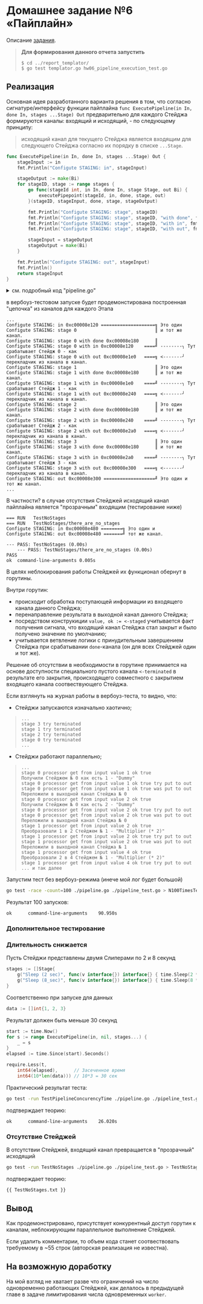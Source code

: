 # Домашнее задание №6 «Пайплайн»

Описание [задания](./README.md).

> **Для формирования данного отчета запустить**
>
> ```shell
> $ cd ../report_templator/
> $ go test templator.go hw06_pipeline_execution_test.go
> ```

## Реализация

Основная идея разработанного варианта решения в том, что согласно сигнатуре/интерфейсу функции пайплайна `func ExecutePipeline(in In, done In, stages ...Stage) Out` предварительно для каждого Стейджа формируются каналы: входящий и исходящий, - по следующему принципу:

>исходящий канал для текущего Стейджа является входящим для следующего Стейджа согласно их порядку в списке `...Stage`.

```go
func ExecutePipeline(in In, done In, stages ...Stage) Out {
    stageInput := in
    fmt.Println("Configute STAGING: in", stageInput)

    stageOutput := make(Bi)
    for stageID, stage := range stages {
        go func(stageId int, in In, done In, stage Stage, out Bi) {
            executePipepoint(stageId, in, done, stage, out)
        }(stageID, stageInput, done, stage, stageOutput)

        fmt.Println("Configute STAGING: stage", stageID)
        fmt.Println("Configute STAGING: stage", stageID, "with done", fmt.Sprintf("%p", done))
        fmt.Println("Configute STAGING: stage", stageID, "with in", fmt.Sprintf("%p", stageInput))
        fmt.Println("Configute STAGING: stage", stageID, "with out", fmt.Sprintf("%p", stageOutput))

        stageInput = stageOutput
        stageOutput = make(Bi)
    }

    fmt.Println("Configute STAGING: out", stageInput)
    fmt.Println()
    return stageInput
}
```

<details>
<summary>см. подробный код "pipeline.go"</summary>

```go
package hw06pipelineexecution

import (
    "fmt"
)

type (
    In  = <-chan interface{}
    Out = In
    Bi  = chan interface{}
)

type Stage func(in In) (out Out)

func ExecutePipeline(in In, done In, stages ...Stage) Out {
    stageInput := in
    fmt.Println("Configute STAGING: in", stageInput)

    for stageID, stage := range stages {
        stagedInput := stage(stageInput)
        stageOutput := executePipepoint(stageID, stagedInput, done)

        fmt.Println("Configute STAGING: stage", stageID)
        fmt.Println("Configute STAGING: stage", stageID, "with done", fmt.Sprintf("%p", done))
        fmt.Println("Configute STAGING: stage", stageID, "with in", fmt.Sprintf("%p", stageInput))
        fmt.Println("Configute STAGING: stage", stageID, "with out", fmt.Sprintf("%p", stageOutput))

        stageInput = stageOutput
    }

    fmt.Println("Configute STAGING: out", stageInput)
    fmt.Println()
    return stageInput
}

func executePipepoint(stageID int, in In, done In) Bi {
    out := make(Bi)
    go func() {
        defer func() {
            fmt.Println("stage", stageID, "processor", "end")
            fmt.Println("stage", stageID, "processor", "try to close(out)")
            close(out)
            fmt.Println("stage", stageID, "processor", "close(out)")
        }()
        for {
            select {
            case value, ok := <-in:
                fmt.Println("stage", stageID, "processor", "get from input", "value", value, "ok", ok)
                if !ok {
                    fmt.Println("stage", stageID, "processor", "!ok - return")
                    return
                }
                fmt.Println("stage", stageID, "processor", "get from input", "value", value, "ok", ok, "try put to out")
                out <- value
                fmt.Println("stage", stageID, "processor", "get from input", "value", value, "ok", ok, "was put to out")
            case <-done:
                fmt.Println("stage", stageID, "processor", "done - return")
                return
            }
        }
    }()
    return out
}

```

</details>

в вербоуз-тестовом запуске будет продемонстирована построенная "цепочка" из каналов для каждого Этапа

```text
...
Configute STAGING: in 0xc00008e120 ====================╗ Это один
Configute STAGING: stage 0                             ║ и тот же канал.
Configute STAGING: stage 0 with done 0xc00008e180      ║
Configute STAGING: stage 0 with in 0xc00008e120    ====╝ --------╮ Тут срабатывает Стейдж 0 - как
Configute STAGING: stage 0 with out 0xc00008e1e0   ====╗ <-------╯ перекладчик из канала в канал.
Configute STAGING: stage 1                             ║ Это один  
Configute STAGING: stage 1 with done 0xc00008e180      ║ и тот же канал.
Configute STAGING: stage 1 with in 0xc00008e1e0    ====╝ --------╮ Тут срабатывает Стейдж 1 - как
Configute STAGING: stage 1 with out 0xc00008e240   ====╗ <-------╯ перекладчик из канала в канал.
Configute STAGING: stage 2                             ║ Это один 
Configute STAGING: stage 2 with done 0xc00008e180      ║ и тот же канал.
Configute STAGING: stage 2 with in 0xc00008e240    ====╝ --------╮ Тут срабатывает Стейдж 2 - как
Configute STAGING: stage 2 with out 0xc00008e2a0   ====╗ <-------╯ перекладчик из канала в канал.
Configute STAGING: stage 3                             ║ Это один  
Configute STAGING: stage 3 with done 0xc00008e180      ║ и тот же канал.
Configute STAGING: stage 3 with in 0xc00008e2a0    ====╝ --------╮ Тут срабатывает Стейдж 3 - как
Configute STAGING: stage 3 with out 0xc00008e300   ====╗ <-------╯ перекладчик из канала в канал.
Configute STAGING: out 0xc00008e300 ===================╝ Это один и тот же канал.
...
```

В частности? в случае отсутствия Стейджей исходящий канал пайплайна является "прозрачным" входящим (тестирование ниже)

```text
=== RUN   TestNoStages
=== RUN   TestNoStages/there_are_no_stages
Configute STAGING: in 0xc00008e480 ========╗ Это один и 
Configute STAGING: out 0xc00008e480 =======╝ тот же канал.

--- PASS: TestNoStages (0.00s)
    --- PASS: TestNoStages/there_are_no_stages (0.00s)
PASS
ok  command-line-arguments 0.005s
```

В целях неблокирования работы Стейджей их функционал обернут в горутины.

Внутри горутин:

* происходит обработка поступающей информации из входящего канала данного Стейджа;
* перенаправление результата в выходной канал данного Стейджа;
* посредством конструкиции `value, ok := <-staged` учитывается факт получения сигнала, что входящий канал Стейджа стал закрыт и было получено значение по умолчанию;
* учитывается ветвление логики с принудительным завершением Стейджа при срабатывании `done`-канала (он для всех Стейджей один и тот же).

Решение об отсутствии в необходимости в горутине принимается на основе доступности специального пустого канала `<-terminated` в результате его закрытия, происходящего совместного с закрытием входящего канала соотвествующего Стейджа.

Если взглянуть на журнал работы в вербоуз-теста, то видно, что:

* Стейджи запускаются изначально хаотично;
  
>```text
> ...
>stage 3 try terminated
>stage 1 try terminated
>stage 2 try terminated
>stage 0 try terminated
> ...
>```

* Стейджи работают параллельно;

>```text
> ...
>stage 0 processor get from input value 1 ok true                   Получили Стейджем № 0 как есть 1 - "Dummy"
>stage 0 processor get from input value 1 ok true try put to out    
>stage 0 processor get from input value 1 ok true was put to out    Переложили в выходной канал Стейджа № 0
>stage 0 processor get from input value 2 ok true                   Получили Стейджем № 0 как есть 2 - "Dummy"
>stage 0 processor get from input value 2 ok true try put to out
>stage 0 processor get from input value 2 ok true was put to out    Переложили в выходной канал Стейджа № 0
>stage 1 processor get from input value 2 ok true                   Преобразовали 1 в 2 Стейджем № 1 - "Multiplier (* 2)"
>stage 1 processor get from input value 2 ok true try put to out
>stage 1 processor get from input value 2 ok true was put to out    Переложили в выходной канал Стейджа № 1
>stage 1 processor get from input value 4 ok true                   Преобразовали 2 в 4 Стейджем № 1 - "Multiplier (* 2)"
>stage 1 processor get from input value 4 ok true try put to out
> ... и так далее
>```

Запустим тест без вербоуз-режима (инече мой лог будет большой)

```bash
go test -race -count=100 ./pipeline.go ./pipeline_test.go > N100TimesTesting.txt
```

Результат 100 запусков:

```text
ok      command-line-arguments    90.950s

```

### Дополнительное тестирование

### Длительность снижается

Пусть Стейджи представлены двумя Слиперами по 2 и 8 секунд

```go
stages := []Stage{
    g("Sleep (2 sec)", func(v interface{}) interface{} { time.Sleep(2 * time.Second); return v }),
    g("Sleep (8_sec)", func(v interface{}) interface{} { time.Sleep(8 * time.Second); return v }),
}
```

Соответственно при запуске для данных

```go
data := []int{1, 2, 3}
```

Результат должен быть меньше 30 секунд

```go
start := time.Now()
for s := range ExecutePipeline(in, nil, stages...) {
    _ = s
}
elapsed := time.Since(start).Seconds()

require.Less(t,
    int64(elapsed),      // Засеченное время
    int64(10*len(data))) // 10*3 = 30 сек
```

Практический результат теста:

```bash
go test -run TestPipelineConcurencyTime ./pipeline.go ./pipeline_test.go
```

подтверждает теорию:

```text
ok      command-line-arguments    26.020s

```

### Отсутствие Стейджей

В отсутствии Стейджей, входящий канал превращается в "прозрачный" исходящий

```bash
go test -run TestNoStages ./pipeline.go ./pipeline_test.go > TestNoStages.txt
```

подтверждает теорию:

```text
{{ TestNoStages.txt }}
```

## Вывод

Как продемонстрировано, присутствует конкурентный доступ горутин к каналам, неблокирующим параллельное выполнение Стейджей.

Если удалить комментарии, то объем кода станет соотвествовать требуемому в ~55 строк (авторская реализация не известна).

## На возможную доработку

На мой взгляд не хватает разве что ограничений на число одновременно работающих Стейджей, как делалось в предыдущей главе в задаче лимитирования числа одновременных `worker`.
